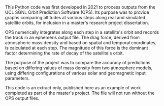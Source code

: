 This Python code was first developed in 2021 to process outputs from the UCL SGNL Orbit Prediction Software (OPS). Its purpose was to provide graphs comparing altitudes at various steps along real and simulated satellite orbits, for inclusion in a master's research project dissertation.

OPS numerically integrates along each step in a satellite's orbit and records the track in an ephemeris output file. The drag force, derived from atmospheric mass density and based on spatial and temporal coordinates, is calculated at each step. The magnitude of this force is the dominant factor determining the rate of decay of the satellite's orbit.

The purpose of the project was to compare the accuracy of predictions based on differing values of mass density from two atmosphere models, using differing configurations of various solar and geomagnetic input parameters.

This code is an extract only, published here as an example of work completed as part of the master's project. The file will not run without the OPS output files.
